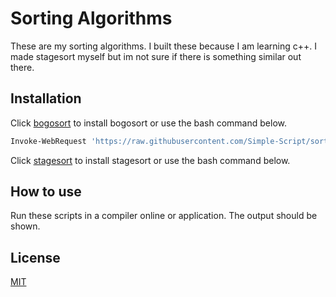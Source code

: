 # Sorting Algorithms

These are my sorting algorithms. I built these because I am learning c++. I made stagesort myself but im not sure if there is something similar out there.

## Installation

Click [bogosort](https://Simple-Script.github.io/sorting-algorithms/bogosort.py) to install bogosort or use the bash command below.

```bash
Invoke-WebRequest 'https://raw.githubusercontent.com/Simple-Script/sorting-algorithms/main/bogosort.py' -OutFile ./bogosort.py
```
Click [stagesort](https://Simple-Script.github.io/sorting-algorithms/stagesort.py) to install stagesort or use the bash command below.

## How to use

Run these scripts in a compiler online or application. The output should be shown.

## License

[MIT](https://choosealicense.com/licenses/mit/)

